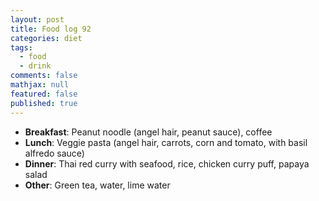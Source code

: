```yaml
---
layout: post
title: Food log 92
categories: diet
tags: 
  - food
  - drink
comments: false
mathjax: null
featured: false
published: true
---
```


* **Breakfast**: Peanut noodle (angel hair, peanut sauce), coffee
* **Lunch**: Veggie pasta (angel hair, carrots, corn and tomato, with basil alfredo sauce)
* **Dinner**: Thai red curry with seafood, rice, chicken curry puff, papaya salad
* **Other**: Green tea, water, lime water